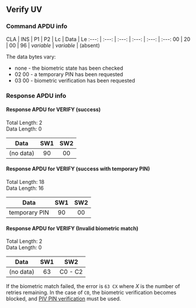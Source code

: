 <!-- Copyright 2024 Yubico AB

Licensed under the Apache License, Version 2.0 (the "License");
you may not use this file except in compliance with the License.
You may obtain a copy of the License at

    http://www.apache.org/licenses/LICENSE-2.0

Unless required by applicable law or agreed to in writing, software
distributed under the License is distributed on an "AS IS" BASIS,
WITHOUT WARRANTIES OR CONDITIONS OF ANY KIND, either express or implied.
See the License for the specific language governing permissions and
limitations under the License. -->


## Verify UV 

### Command APDU info

CLA | INS | P1 | P2 | Lc | Data | Le
:---: | :---: | :---: | :---: | :---: | :---:
00 | 20 | 00 | 96 | *variable* | *variable* | (absent)

The data bytes vary:
- none  - the biometric state has been checked
- 02 00 - a temporary PIN has been requested
- 03 00 - biometric verification has been requested

### Response APDU info

#### Response APDU for VERIFY (success)

Total Length: 2\
Data Length: 0

|   Data    | SW1 | SW2 |
|:---------:|:---:|:---:|
| (no data) | 90  | 00  |

#### Response APDU for VERIFY (success with temporary PIN)

Total Length: 18\
Data Length: 16

|     Data      | SW1 | SW2 |
|:-------------:|:---:|:---:|
| temporary PIN | 90  | 00  |

#### Response APDU for VERIFY (Invalid biometric match)

Total Length: 2\
Data Length: 0

|   Data    | SW1 |   SW2   |
|:---------:|:---:|:-------:|
| (no data) | 63  | C0 - C2 |

If the biometric match failed, the error is `63 CX` where *X* is the number of
retries remaining. In the case of `C0`, the biometric verification becomes blocked, and [PIV PIN verification](xref:PivApduVerifyPIN) must be used.
